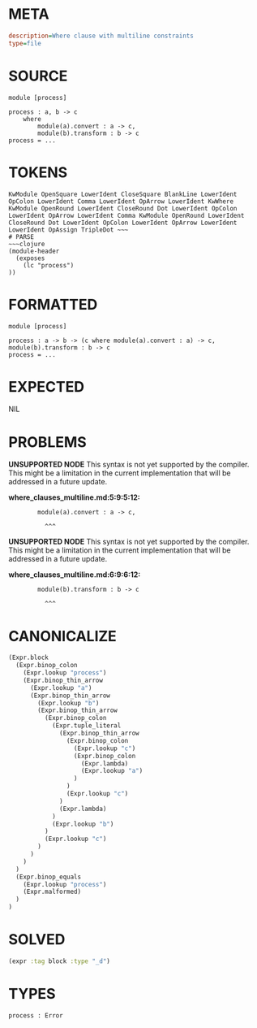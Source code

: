 # META
~~~ini
description=Where clause with multiline constraints
type=file
~~~
# SOURCE
~~~roc
module [process]

process : a, b -> c
	where
		module(a).convert : a -> c,
		module(b).transform : b -> c
process = ...
~~~
# TOKENS
~~~text
KwModule OpenSquare LowerIdent CloseSquare BlankLine LowerIdent OpColon LowerIdent Comma LowerIdent OpArrow LowerIdent KwWhere KwModule OpenRound LowerIdent CloseRound Dot LowerIdent OpColon LowerIdent OpArrow LowerIdent Comma KwModule OpenRound LowerIdent CloseRound Dot LowerIdent OpColon LowerIdent OpArrow LowerIdent LowerIdent OpAssign TripleDot ~~~
# PARSE
~~~clojure
(module-header
  (exposes
    (lc "process")
))
~~~
# FORMATTED
~~~roc
module [process]

process : a -> b -> (c where module(a).convert : a) -> c, module(b).transform : b -> c
process = ...
~~~
# EXPECTED
NIL
# PROBLEMS
**UNSUPPORTED NODE**
This syntax is not yet supported by the compiler.
This might be a limitation in the current implementation that will be addressed in a future update.

**where_clauses_multiline.md:5:9:5:12:**
```roc
		module(a).convert : a -> c,
```
		      ^^^


**UNSUPPORTED NODE**
This syntax is not yet supported by the compiler.
This might be a limitation in the current implementation that will be addressed in a future update.

**where_clauses_multiline.md:6:9:6:12:**
```roc
		module(b).transform : b -> c
```
		      ^^^


# CANONICALIZE
~~~clojure
(Expr.block
  (Expr.binop_colon
    (Expr.lookup "process")
    (Expr.binop_thin_arrow
      (Expr.lookup "a")
      (Expr.binop_thin_arrow
        (Expr.lookup "b")
        (Expr.binop_thin_arrow
          (Expr.binop_colon
            (Expr.tuple_literal
              (Expr.binop_thin_arrow
                (Expr.binop_colon
                  (Expr.lookup "c")
                  (Expr.binop_colon
                    (Expr.lambda)
                    (Expr.lookup "a")
                  )
                )
                (Expr.lookup "c")
              )
              (Expr.lambda)
            )
            (Expr.lookup "b")
          )
          (Expr.lookup "c")
        )
      )
    )
  )
  (Expr.binop_equals
    (Expr.lookup "process")
    (Expr.malformed)
  )
)
~~~
# SOLVED
~~~clojure
(expr :tag block :type "_d")
~~~
# TYPES
~~~roc
process : Error
~~~
